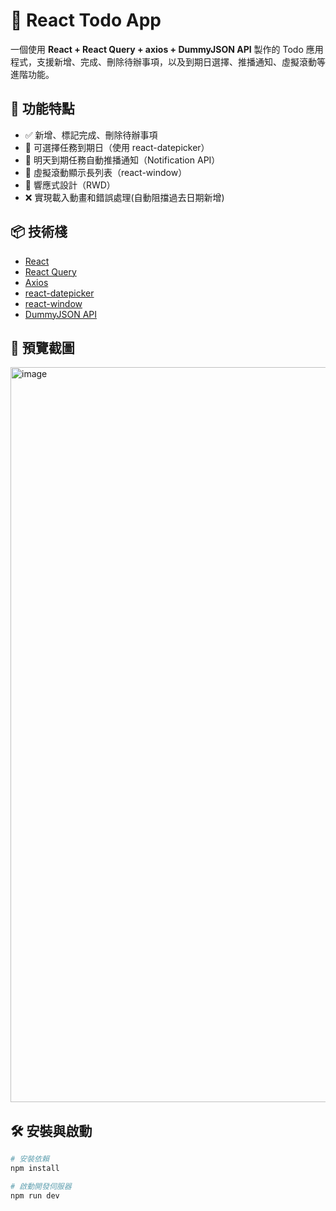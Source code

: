# 📝 React Todo App

一個使用 **React + React Query + axios + DummyJSON API** 製作的 Todo 應用程式，支援新增、完成、刪除待辦事項，以及到期日選擇、推播通知、虛擬滾動等進階功能。

## 🚀 功能特點

- ✅ 新增、標記完成、刪除待辦事項
- 📅 可選擇任務到期日（使用 react-datepicker）
- 🔔 明天到期任務自動推播通知（Notification API）
- 📜 虛擬滾動顯示長列表（react-window）
- 🌈 響應式設計（RWD）
- ❌ 實現載入動畫和錯誤處理(自動阻擋過去日期新增)

## 📦 技術棧

- [React](https://reactjs.org/)
- [React Query](https://tanstack.com/query/latest)
- [Axios](https://axios-http.com/)
- [react-datepicker](https://reactdatepicker.com/)
- [react-window](https://github.com/bvaughn/react-window)
- [DummyJSON API](https://dummyjson.com/docs/todos)

## 📸 預覽截圖

<img width="1121" height="1176" alt="image" src="https://github.com/user-attachments/assets/e5f1ac64-f016-482b-b0b6-46e85d513b8b" />


## 🛠 安裝與啟動

```bash
# 安裝依賴
npm install

# 啟動開發伺服器
npm run dev
